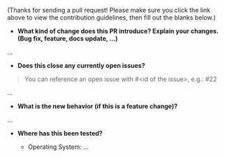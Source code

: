 (Thanks for sending a pull request! Please make sure you click the link above to view the contribution guidelines, then fill out the blanks below.)

* **What kind of change does this PR introduce? Explain your changes. (Bug fix, feature, docs update, ...)**

…

* **Does this close any currently open issues?**
> You can reference an open issue with #\<id of the issue\>, e.g.: #22

…

* **What is the new behavior (if this is a feature change)?**

…


* **Where has this been tested?**

    * Operating System: …
